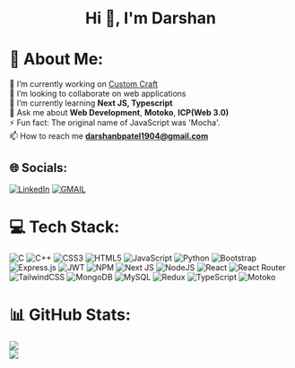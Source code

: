 <h1 align="center">Hi 👋, I'm Darshan</h1>

# 💫 About Me:
🔭 I’m currently working on [Custom Craft](https://github.com/Darshan1904/Dotslash-7)<br>👯 I’m looking to collaborate on web applications<br>🌱 I’m currently learning <b>Next JS, Typescript</b><br>💬 Ask me about <b>Web Development</b>, <b>Motoko</b>, <b>ICP(Web 3.0)</b><br>⚡ Fun fact: The original name of JavaScript was 'Mocha'.<br>📫 How to reach me **darshanbpatel1904@gmail.com**


## 🌐 Socials:
<a href="https://linkedin.com/in/darshan-patel-a51221247" target="_blank"><img alt="LinkedIn" src="https://img.shields.io/badge/linkedin-%230077B5.svg?&style=for-the-badge&logo=linkedin&logoColor=white" /></a>
  <a href="https://mail.google.com/mail/u/0/?ogbl#inbox?compose=new" target="_blank"><img alt="GMAIL" src="https://img.shields.io/badge/Gmail-D14836?style=for-the-badge&logo=gmail&logoColor=white" /></a>


# 💻 Tech Stack:
![C](https://img.shields.io/badge/c-%2300599C.svg?style=for-the-badge&logo=c&logoColor=white) ![C++](https://img.shields.io/badge/c++-%2300599C.svg?style=for-the-badge&logo=c%2B%2B&logoColor=white) ![CSS3](https://img.shields.io/badge/css3-%231572B6.svg?style=for-the-badge&logo=css3&logoColor=white) ![HTML5](https://img.shields.io/badge/html5-%23E34F26.svg?style=for-the-badge&logo=html5&logoColor=white) ![JavaScript](https://img.shields.io/badge/javascript-%23323330.svg?style=for-the-badge&logo=javascript&logoColor=%23F7DF1E) ![Python](https://img.shields.io/badge/python-3670A0?style=for-the-badge&logo=python&logoColor=ffdd54) ![Bootstrap](https://img.shields.io/badge/bootstrap-%23563D7C.svg?style=for-the-badge&logo=bootstrap&logoColor=white) ![Express.js](https://img.shields.io/badge/express.js-%23404d59.svg?style=for-the-badge&logo=express&logoColor=%2361DAFB) ![JWT](https://img.shields.io/badge/JWT-black?style=for-the-badge&logo=JSON%20web%20tokens) ![NPM](https://img.shields.io/badge/NPM-%23000000.svg?style=for-the-badge&logo=npm&logoColor=white) ![Next JS](https://img.shields.io/badge/Next-black?style=for-the-badge&logo=next.js&logoColor=white) ![NodeJS](https://img.shields.io/badge/node.js-6DA55F?style=for-the-badge&logo=node.js&logoColor=white) ![React](https://img.shields.io/badge/react-%2320232a.svg?style=for-the-badge&logo=react&logoColor=%2361DAFB) ![React Router](https://img.shields.io/badge/React_Router-CA4245?style=for-the-badge&logo=react-router&logoColor=white) ![TailwindCSS](https://img.shields.io/badge/tailwindcss-%2338B2AC.svg?style=for-the-badge&logo=tailwind-css&logoColor=white) ![MongoDB](https://img.shields.io/badge/MongoDB-%234ea94b.svg?style=for-the-badge&logo=mongodb&logoColor=white) ![MySQL](https://img.shields.io/badge/mysql-%2300f.svg?style=for-the-badge&logo=mysql&logoColor=white) ![Redux](https://img.shields.io/badge/redux-%23593d88.svg?style=for-the-badge&logo=redux&logoColor=white) ![TypeScript](https://img.shields.io/badge/typescript-%23007ACC.svg?style=for-the-badge&logo=typescript&logoColor=white) ![Motoko](https://img.shields.io/badge/motoko-%2300ADEF.svg?style=for-the-badge&logo=motoko&logoColor=white)
# 📊 GitHub Stats:
<!-- ![](https://github-readme-stats.vercel.app/api?username=Darshan1904&theme=default&hide_border=true&include_all_commits=false&count_private=true)<br/> -->
![](https://github-readme-streak-stats.herokuapp.com/?user=Darshan1904&theme=default&hide_border=true)<br/>
![](https://github-readme-stats.vercel.app/api/top-langs/?username=Darshan1904&theme=default&hide_border=true&include_all_commits=false&count_private=true&layout=compact)
